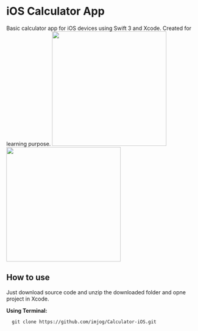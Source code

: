 # iOS Calculator App
Basic calculator app for iOS devices using Swift 3 and Xcode. Created for learning purpose.
<img src="https://github.com/imjog/Calculator-iOS/blob/master/Kalculator/calculator-imjog.png" width="300">
<img src="https://github.com/imjog/Calculator-iOS/blob/master/Kalculator/ioscalculator2.png" width="300">

## How to use
Just download source code and unzip the downloaded folder and opne project in Xcode.

**Using Terminal:**
```
  git clone https://github.com/imjog/Calculator-iOS.git
  ```
